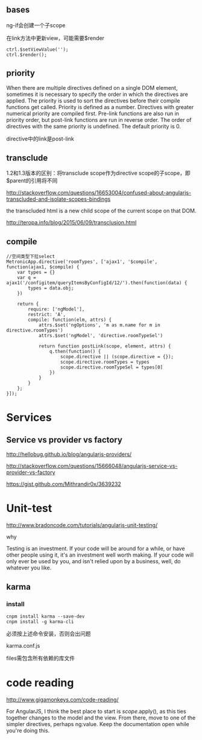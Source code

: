 ## bases

ng-if会创建一个子scope

在link方法中更新view，可能需要$render

```
ctrl.$setViewValue('');
ctrl.$render();
```

## priority

When there are multiple directives defined on a single DOM element, sometimes it is necessary to specify the order in which the directives are applied. The priority is used to sort the directives before their compile functions get called. Priority is defined as a number. Directives with greater numerical priority are compiled first. Pre-link functions are also run in priority order, but post-link functions are run in reverse order. The order of directives with the same priority is undefined. The default priority is 0.

directive中的link是post-link

## transclude

1.2和1.3版本的区别：将transclude scope作为directive scope的子scope，即$parent的引用将不同

http://stackoverflow.com/questions/16653004/confused-about-angularjs-transcluded-and-isolate-scopes-bindings

the transcluded html is a new child scope of the current scope on that DOM.

http://teropa.info/blog/2015/06/09/transclusion.html

## compile

```
//空间类型下拉select
MetronicApp.directive('roomTypes', ['ajax1', '$compile', function(ajax1, $compile) {
    var types = {}
    var q = ajax1('/configitem/queryItemsByConfigId/12/').then(function(data) {
        types = data.obj;
    })

    return {
        require: ['ngModel'],
        restrict: 'A',
        compile: function(elm, attrs) {
            attrs.$set('ngOptions', 'm as m.name for m in directive.roomTypes')
            attrs.$set('ngModel', 'directive.roomTypeSel')

            return function postLink(scope, element, attrs) {
                q.then(function() {
                    scope.directive || (scope.directive = {});
                    scope.directive.roomTypes = types
                    scope.directive.roomTypeSel = types[0]
                })
            }
        }
    };
}]);
```

# Services

## Service vs provider vs factory

http://hellobug.github.io/blog/angularjs-providers/

http://stackoverflow.com/questions/15666048/angularjs-service-vs-provider-vs-factory

https://gist.github.com/Mithrandir0x/3639232

# Unit-test

http://www.bradoncode.com/tutorials/angularjs-unit-testing/

why

Testing is an investment. If your code will be around for a while, or have other people using it, it's an investment well worth making. If your code will only ever be used by you, and isn't relied upon by a business, well, do whatever you like.

## karma

### install

```
cnpm install karma --save-dev
cnpm install -g karma-cli
```

必须按上述命令安装，否则会出问题

karma.conf.js

files需包含所有依赖的库文件

# code reading

http://www.gigamonkeys.com/code-reading/

For AngularJS, I think the best place to start is $scope.$apply(), as this ties together changes to the model and the view. From there, move to one of the simpler directives, perhaps ng:value.
Keep the documentation open while you're doing this.